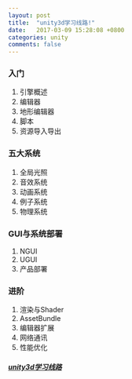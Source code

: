 ```yaml
---
layout: post
title:  "unity3d学习线路!"
date:   2017-03-09 15:28:08 +0800
categories: unity
comments: false
---
```


### 入门
1. 引擎概述
2. 编辑器
3. 地形编辑器
4. 脚本
5. 资源导入导出

### 五大系统
1. 全局光照
2. 音效系统
3. 动画系统
4. 例子系统
5. 物理系统

### GUI与系统部署
1. NGUI
2. UGUI
3. 产品部署

### 进阶
1. 渲染与Shader
2. AssetBundle
3. 编辑器扩展
4. 网络通讯
5. 性能优化


##### [unity3d学习线路](https://www.zhihu.com/question/28707429)